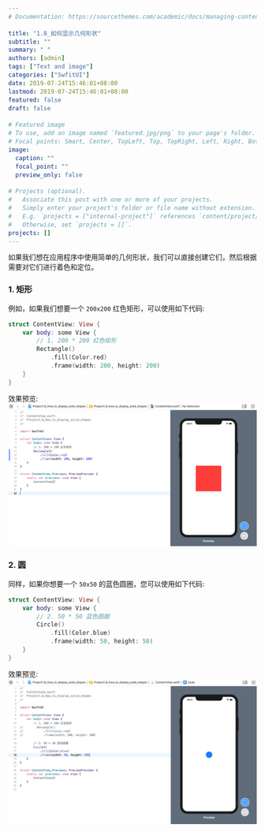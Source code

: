```yaml
---
# Documentation: https://sourcethemes.com/academic/docs/managing-content/

title: "1.8_如何显示几何形状"
subtitle: ""
summary: " "
authors: [admin]
tags: ["Text and image"]
categories: ["SwfitUI"]
date: 2019-07-24T15:46:01+08:00
lastmod: 2019-07-24T15:46:01+08:00
featured: false
draft: false

# Featured image
# To use, add an image named `featured.jpg/png` to your page's folder.
# Focal points: Smart, Center, TopLeft, Top, TopRight, Left, Right, BottomLeft, Bottom, BottomRight.
image:
  caption: ""
  focal_point: ""
  preview_only: false

# Projects (optional).
#   Associate this post with one or more of your projects.
#   Simply enter your project's folder or file name without extension.
#   E.g. `projects = ["internal-project"]` references `content/project/deep-learning/index.md`.
#   Otherwise, set `projects = []`.
projects: []
---
```


如果我们想在应用程序中使用简单的几何形状，我们可以直接创建它们，然后根据需要对它们进行着色和定位。
### 1. 矩形
例如，如果我们想要一个 `200x200` 红色矩形，可以使用如下代码:
```swift
struct ContentView: View {
    var body: some View {
        // 1. 200 * 200 红色矩形
        Rectangle()
            .fill(Color.red)
            .frame(width: 200, height: 200)
    }
}
```
效果预览:
![1.8_square_red_wh200](img/1.8_square_red_wh200.png "Square: 200 x 200")

### 2. 圆
同样，如果你想要一个 `50x50` 的蓝色圆圈，您可以使用如下代码:
```swift
struct ContentView: View {
    var body: some View {
        // 2. 50 * 50 蓝色圆圈
        Circle()
            .fill(Color.blue)
            .frame(width: 50, height: 50)
    }
}
```
效果预览:
![1.8_circle_blue_r50](img/1.8_circle_blue_r50.png "Circle: 50 x 50")

